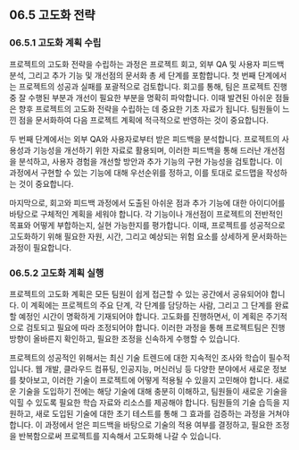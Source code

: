 ## 06.5 고도화 전략

### 06.5.1 고도화 계획 수립

프로젝트의 고도화 전략을 수립하는 과정은 프로젝트 회고, 외부 QA 및 사용자 피드백 분석, 그리고 추가 기능 및 개선점의 문서화 총 세 단계를 포함합니다. 첫 번째 단계에서는 프로젝트의 성공과 실패를 포괄적으로 검토합니다. 회고를 통해, 팀은 프로젝트 진행 중 잘 수행된 부분과 개선이 필요한 부분을 명확히 파악합니다. 이때 발견된 아쉬운 점들은 향후 프로젝트의 고도화 전략을 수립하는 데 중요한 기초 자료가 됩니다. 팀원들이 느낀 점을 문서화하여 다음 프로젝트 계획에 적극적으로 반영하는 것이 중요합니다.

두 번째 단계에서는 외부 QA와 사용자로부터 받은 피드백을 분석합니다. 프로젝트의 사용성과 기능성을 개선하기 위한 자료로 활용되며, 이러한 피드백을 통해 드러난 개선점을 분석하고, 사용자 경험을 개선할 방안과 추가 기능의 구현 가능성을 검토합니다. 이 과정에서 구현할 수 있는 기능에 대해 우선순위를 정하고, 이를 토대로 로드맵을 작성하는 것이 중요합니다.

마지막으로, 회고와 피드백 과정에서 도출된 아쉬운 점과 추가 기능에 대한 아이디어를 바탕으로 구체적인 계획을 세워야 합니다. 각 기능이나 개선점이 프로젝트의 전반적인 목표와 어떻게 부합하는지, 실현 가능한지를 평가합니다. 이때, 프로젝트를 성공적으로 고도화하기 위해 필요한 자원, 시간, 그리고 예상되는 위험 요소를 상세하게 문서화하는 과정이 필요합니다.

### 06.5.2 고도화 계획 실행

프로젝트의 고도화 계획은 모든 팀원이 쉽게 접근할 수 있는 공간에서 공유되어야 합니다. 이 계획에는 프로젝트의 주요 단계, 각 단계를 담당하는 사람, 그리고 그 단계를 완료할 예정인 시간이 명확하게 기재되어야 합니다. 고도화를 진행하면서, 이 계획은 주기적으로 검토되고 필요에 따라 조정되어야 합니다. 이러한 과정을 통해 프로젝트팀은 진행 방향이 올바른지 확인하고, 필요한 조정을 신속하게 수행할 수 있습니다.

프로젝트의 성공적인   위해서는 최신 기술 트렌드에 대한 지속적인 조사와 학습이 필수적입니다. 웹 개발, 클라우드 컴퓨팅, 인공지능, 머신러닝 등 다양한 분야에서 새로운 정보를 찾아보고, 이러한 기술이 프로젝트에 어떻게 적용될 수 있을지 고민해야 합니다. 새로운 기술을 도입하기 전에는 해당 기술에 대해 충분히 이해하고, 팀원들이 새로운 기술을 익힐 수 있도록 필요한 학습 자료와 리소스를 제공해야 합니다. 팀원들의 기술 습득을 지원하고, 새로 도입된 기술에 대한 초기 테스트를 통해 그 효과를 검증하는 과정을 거쳐야 합니다. 이 과정에서 얻은 피드백을 바탕으로 기술의 적용 여부를 결정하고, 필요한 조정을 반복함으로써 프로젝트를 지속해서 고도화해 나갈 수 있습니다.
